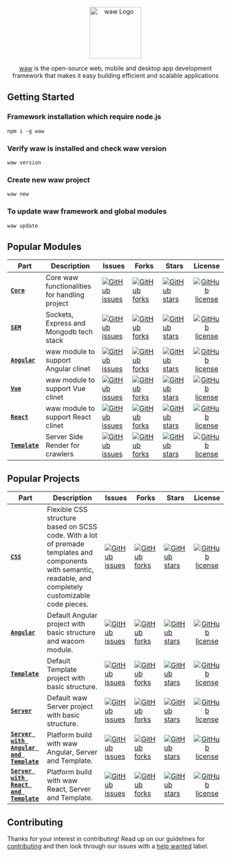 <p align="center">
  <a href="https://wawjs.wiki/" target="_blank"><img src="https://webart.work/waw/img/spider.svg" width="120" alt="waw Logo" /></a>
</p>
<p align="center"><a href="https://wawjs.wiki" target="_blank">waw</a> is the open-source web, mobile and desktop app development framework that makes it easy building efficient and scalable applications</p>

## Getting Started
### Framework installation which require node.js
`npm i -g waw`
### Verify waw is installed and check waw version
`waw version`
### Create new waw project
`waw new`
### To update waw framework and global modules
`waw update`
## Popular Modules
| Part | Description | Issues | Forks | Stars | License |
| ------- | ------- | ------- | ------- | ------- |:-----:|
| [**`Core`**](https://github.com/WebArtWork/core) | Core waw functionalities for handling project | [![GitHub issues](https://img.shields.io/github/issues/WebArtWork/core)](https://github.com/WebArtWork/core/issues) | [![GitHub forks](https://img.shields.io/github/forks/WebArtWork/core)](https://github.com/WebArtWork/core/network) | [![GitHub stars](https://img.shields.io/github/stars/WebArtWork/core)](https://github.com/WebArtWork/core/stargazers) | [![GitHub license](https://img.shields.io/github/license/WebArtWork/core)](https://github.com/WebArtWork/core/blob/master/LICENSE)
| [**`SEM`**](https://github.com/WebArtWork/sem) | Sockets, Express and Mongodb tech stack | [![GitHub issues](https://img.shields.io/github/issues/WebArtWork/sem)](https://github.com/WebArtWork/sem/issues) | [![GitHub forks](https://img.shields.io/github/forks/WebArtWork/sem)](https://github.com/WebArtWork/sem/network) | [![GitHub stars](https://img.shields.io/github/stars/WebArtWork/sem)](https://github.com/WebArtWork/sem/stargazers) | [![GitHub license](https://img.shields.io/github/license/WebArtWork/sem)](https://github.com/WebArtWork/sem/blob/master/LICENSE)
| [**`Angular`**](https://github.com/WebArtWork/angular) | waw module to support Angular clinet | [![GitHub issues](https://img.shields.io/github/issues/WebArtWork/angular)](https://github.com/WebArtWork/angular/issues) | [![GitHub forks](https://img.shields.io/github/forks/WebArtWork/angular)](https://github.com/WebArtWork/angular/network) | [![GitHub stars](https://img.shields.io/github/stars/WebArtWork/angular)](https://github.com/WebArtWork/angular/stargazers) | [![GitHub license](https://img.shields.io/github/license/WebArtWork/angular)](https://github.com/WebArtWork/angular/blob/master/LICENSE)
| [**`Vue`**](https://github.com/WebArtWork/vue) | waw module to support Vue clinet | [![GitHub issues](https://img.shields.io/github/issues/WebArtWork/vue)](https://github.com/WebArtWork/vue/issues) | [![GitHub forks](https://img.shields.io/github/forks/WebArtWork/vue)](https://github.com/WebArtWork/vue/network) | [![GitHub stars](https://img.shields.io/github/stars/WebArtWork/vue)](https://github.com/WebArtWork/vue/stargazers) | [![GitHub license](https://img.shields.io/github/license/WebArtWork/vue)](https://github.com/WebArtWork/vue/blob/master/LICENSE)
| [**`React`**](https://github.com/WebArtWork/react) | waw module to support React clinet | [![GitHub issues](https://img.shields.io/github/issues/WebArtWork/react)](https://github.com/WebArtWork/react/issues) | [![GitHub forks](https://img.shields.io/github/forks/WebArtWork/react)](https://github.com/WebArtWork/react/network) | [![GitHub stars](https://img.shields.io/github/stars/WebArtWork/react)](https://github.com/WebArtWork/react/stargazers) | [![GitHub license](https://img.shields.io/github/license/WebArtWork/react)](https://github.com/WebArtWork/react/blob/master/LICENSE)
| [**`Template`**](https://github.com/WebArtWork/template) | Server Side Render for crawlers | [![GitHub issues](https://img.shields.io/github/issues/WebArtWork/template)](https://github.com/WebArtWork/template/issues) | [![GitHub forks](https://img.shields.io/github/forks/WebArtWork/template)](https://github.com/WebArtWork/template/network) | [![GitHub stars](https://img.shields.io/github/stars/WebArtWork/template)](https://github.com/WebArtWork/template/stargazers) | [![GitHub license](https://img.shields.io/github/license/WebArtWork/template)](https://github.com/WebArtWork/template/blob/master/LICENSE)

## Popular Projects
| Part | Description | Issues | Forks | Stars | License |
| ------- | ------- | ------- | ------- | ------- |:-----:|
| [**`CSS`**](https://github.com/WebArtWork/wawcss) | Flexible CSS structure based on SCSS code. With a lot of premade templates and components with semantic, readable, and completely customizable code pieces. | [![GitHub issues](https://img.shields.io/github/issues/WebArtWork/wawcss)](https://github.com/WebArtWork/wawcss/issues) | [![GitHub forks](https://img.shields.io/github/forks/WebArtWork/wawcss)](https://github.com/WebArtWork/wawcss/network) | [![GitHub stars](https://img.shields.io/github/stars/WebArtWork/wawcss)](https://github.com/WebArtWork/wawcss/stargazers) | [![GitHub license](https://img.shields.io/github/license/WebArtWork/wawcss)](https://github.com/WebArtWork/wawcss/blob/master/LICENSE)
| [**`Angular`**](https://github.com/WebArtWork/wawNgx) | Default Angular project with basic structure and wacom module. | [![GitHub issues](https://img.shields.io/github/issues/WebArtWork/wawNgx)](https://github.com/WebArtWork/wawNgx/issues) | [![GitHub forks](https://img.shields.io/github/forks/WebArtWork/wawNgx)](https://github.com/WebArtWork/wawNgx/network) | [![GitHub stars](https://img.shields.io/github/stars/WebArtWork/wawNgx)](https://github.com/WebArtWork/wawNgx/stargazers) | [![GitHub license](https://img.shields.io/github/license/WebArtWork/wawNgx)](https://github.com/WebArtWork/wawNgx/blob/master/LICENSE)
| [**`Template`**](https://github.com/WebArtWork/wawTemplate) | Default Template project with basic structure. | [![GitHub issues](https://img.shields.io/github/issues/WebArtWork/wawTemplate)](https://github.com/WebArtWork/wawTemplate/issues) | [![GitHub forks](https://img.shields.io/github/forks/WebArtWork/wawTemplate)](https://github.com/WebArtWork/wawTemplate/network) | [![GitHub stars](https://img.shields.io/github/stars/WebArtWork/wawTemplate)](https://github.com/WebArtWork/wawTemplate/stargazers) | [![GitHub license](https://img.shields.io/github/license/WebArtWork/wawTemplate)](https://github.com/WebArtWork/wawTemplate/blob/master/LICENSE)
| [**`Server`**](https://github.com/WebArtWork/wawServer) | Default waw Server project with basic structure. | [![GitHub issues](https://img.shields.io/github/issues/WebArtWork/wawServer)](https://github.com/WebArtWork/wawServer/issues) | [![GitHub forks](https://img.shields.io/github/forks/WebArtWork/wawServer)](https://github.com/WebArtWork/wawServer/network) | [![GitHub stars](https://img.shields.io/github/stars/WebArtWork/wawServer)](https://github.com/WebArtWork/wawServer/stargazers) | [![GitHub license](https://img.shields.io/github/license/WebArtWork/wawServer)](https://github.com/WebArtWork/wawServer/blob/master/LICENSE)
| [**`Server with Angular and Template`**](https://github.com/WebArtWork/wawNgxPlatform) | Platform build with waw Angular, Server and Template. | [![GitHub issues](https://img.shields.io/github/issues/WebArtWork/wawNgxPlatform)](https://github.com/WebArtWork/wawNgxPlatform/issues) | [![GitHub forks](https://img.shields.io/github/forks/WebArtWork/wawNgxPlatform)](https://github.com/WebArtWork/wawNgxPlatform/network) | [![GitHub stars](https://img.shields.io/github/stars/WebArtWork/wawNgxPlatform)](https://github.com/WebArtWork/wawNgxPlatform/stargazers) | [![GitHub license](https://img.shields.io/github/license/WebArtWork/wawNgxPlatform)](https://github.com/WebArtWork/wawNgxPlatform/blob/master/LICENSE)
| [**`Server with React and Template`**](https://github.com/WebArtWork/wawReactPlatform) | Platform build with waw React, Server and Template. | [![GitHub issues](https://img.shields.io/github/issues/WebArtWork/wawReactPlatform)](https://github.com/WebArtWork/wawReactPlatform/issues) | [![GitHub forks](https://img.shields.io/github/forks/WebArtWork/wawReactPlatform)](https://github.com/WebArtWork/wawReactPlatform/network) | [![GitHub stars](https://img.shields.io/github/stars/WebArtWork/wawReactPlatform)](https://github.com/WebArtWork/wawReactPlatform/stargazers) | [![GitHub license](https://img.shields.io/github/license/WebArtWork/wawReactPlatform)](https://github.com/WebArtWork/wawReactPlatform/blob/master/LICENSE)

## Contributing
Thanks for your interest in contributing! Read up on our guidelines for
[contributing](https://github.com/WebArtWork/waw/CONTRIBUTING.md)
and then look through our issues with a [help wanted](https://github.com/WebArtWork/waw/issues?q=is%3Aopen+is%3Aissue+label%3A%22help+wanted%22)
label.
